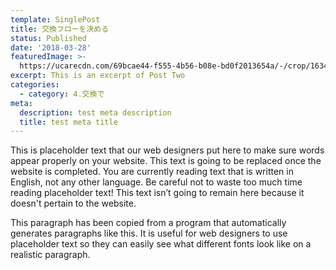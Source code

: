 ```yaml
---
template: SinglePost
title: 交換フローを決める
status: Published
date: '2018-03-28'
featuredImage: >-
  https://ucarecdn.com/69bcae44-f555-4b56-b08e-bd0f2013654a/-/crop/1634x1690/0,434/-/preview/
excerpt: This is an excerpt of Post Two
categories:
  - category: 4.交換で
meta:
  description: test meta description
  title: test meta title
---
```


This is placeholder text that our web designers put here to make sure words appear properly on your website. This text is going to be replaced once the website is completed. You are currently reading text that is written in English, not any other language. Be careful not to waste too much time reading placeholder text! This text isn’t going to remain here because it doesn't pertain to the website.

This paragraph has been copied from a program that automatically generates paragraphs like this. It is useful for web designers to use placeholder text so they can easily see what different fonts look like on a realistic paragraph.
